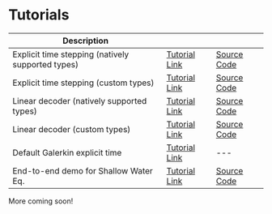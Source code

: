 
# Tutorials

| Description | |  |
| ---- | ---- | ---- |
| Explicit time stepping (natively supported types) | [Tutorial Link](https://pressio.github.io/pressio-tutorials/html/md_pages_ode_tutorial1.html) | [Source Code](https://github.com/Pressio/pressio-tutorials/blob/master/tutorials/tutorial2.cc) |
| Explicit time stepping (custom types) | [Tutorial Link](https://pressio.github.io/pressio-tutorials/html/md_pages_ode_tutorial2.html) | [Source Code](https://github.com/Pressio/pressio-tutorials/blob/master/tutorials/tutorial3.cc) |
| Linear decoder (natively supported types) | [Tutorial Link](https://pressio.github.io/pressio-tutorials/html/md_pages_rom_tutorial1.html) | [Source Code](https://github.com/Pressio/pressio-tutorials/blob/master/tutorials/tutorial4.cc) |
| Linear decoder (custom types) | [Tutorial Link](https://pressio.github.io/pressio-tutorials/html/md_pages_rom_tutorial1.html) | [Source Code](https://github.com/Pressio/pressio-tutorials/blob/master/tutorials/tutorial5.cc) |
| Default Galerkin explicit time | [Tutorial Link](https://pressio.github.io/pressio-tutorials/html/md_pages_rom_tutorial2.html) | --- |
| End-to-end demo for Shallow Water Eq. | [Tutorial Link](https://pressio.github.io/pressio-tutorials/html/md_pages_swe_main.html) | [Source Code](https://github.com/Pressio/pressio-tutorials/tree/master/tutorials/swe2d) |

More coming soon!
